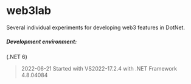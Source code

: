 # web3lab
Several individual experiments for developing web3 features in DotNet.


##### Development environment:
(.NET 6)
> 2022-06-21 Started with VS2022-17.2.4 with .NET Framework 4.8.04084
